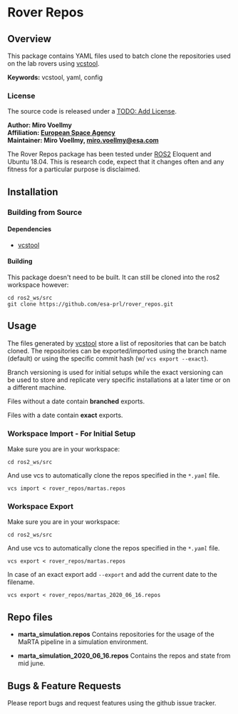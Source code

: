 # Rover Repos

## Overview

This package contains YAML files used to batch clone the repositories used on the lab rovers using [vcstool].

**Keywords:** vcstool, yaml, config

### License

The source code is released under a [TODO: Add License]().

**Author: Miro Voellmy<br />
Affiliation: [European Space Agency](https://www.esa.int/)<br />
Maintainer: Miro Voellmy, miro.voellmy@esa.com**

The Rover Repos package has been tested under [ROS2] Eloquent and Ubuntu 18.04. This is research code, expect that it changes often and any fitness for a particular purpose is disclaimed.

## Installation

### Building from Source

#### Dependencies

- [vcstool]

#### Building

This package doesn't need to be built. It can still be cloned into the ros2 workspace however:

	cd ros2_ws/src
	git clone https://github.com/esa-prl/rover_repos.git

## Usage


The files generated by [vcstool] store a list of repositories that can be batch cloned. The repositories can be exported/imported using the branch name (default) or using the specific commit hash (w/ `vcs export --exact`).

Branch versioning is used for initial setups while the exact versioning can be used to store and replicate very specific installations at a later time or on a different machine.

Files without a date contain **branched** exports.

Files with a date contain **exact** exports.

### Workspace Import - For Initial Setup

Make sure you are in your workspace:

`cd ros2_ws/src`

And use vcs to automatically clone the repos specified in the *`*.yaml`* file.

`vcs import < rover_repos/martas.repos`


### Workspace Export

Make sure you are in your workspace:

`cd ros2_ws/src`

And use vcs to automatically clone the repos specified in the *`*.yaml`* file.

`vcs export < rover_repos/martas.repos`

In case of an exact export add `--export` and add the current date to the filename.

`vcs export < rover_repos/martas_2020_06_16.repos`

## Repo files


* **marta_simulation.repos** Contains repositories for the usage of the MaRTA pipeline in a simulation environment.

* **marta_simulation_2020_06_16.repos** Contains the repos and state from mid june.


## Bugs & Feature Requests

Please report bugs and request features using the github issue tracker.


[ROS2]: http://www.ros.org
[vcstool]: https://github.com/dirk-thomas/vcstool
